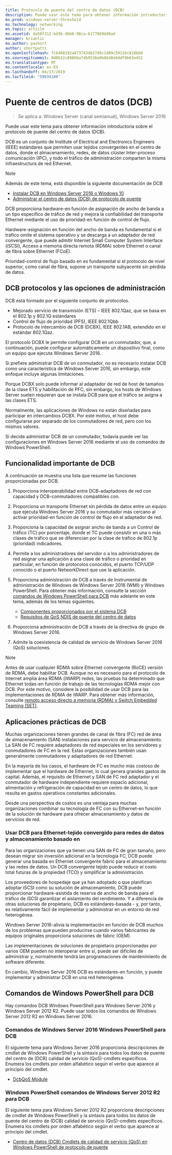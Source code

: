 ```yaml
---
title: Protocolo de puente del centro de datos (DCB)
description: Puede usar este tema para obtener información introductoria acerca de puente del centro de datos en Windows Server 2016.
ms.prod: windows-server-threshold
ms.technology: networking
ms.topic: article
ms.assetid: da58f312-bd3b-4bb6-98ca-6177869dd6ad
manager: brianlic
ms.author: pashort
author: shortpatti
ms.openlocfilehash: 7cb488192a873743db27d9c1d09c5912bc810bb8
ms.sourcegitcommit: 0d0b32c8986ba7db9536e0b8648d4ddf9b03e452
ms.translationtype: MT
ms.contentlocale: es-ES
ms.lasthandoff: 04/17/2019
ms.locfileid: "59834186"
---
```

# <a name="data-center-bridging-dcb"></a>Puente de centros de datos \(DCB\)

>Se aplica a: Windows Server (canal semianual), Windows Server 2016

Puede usar este tema para obtener información introductoria sobre el protocolo de puente del centro de datos \(DCB\).

DCB es un conjunto de Institute of Electrical and Electronics Engineers \(IEEE\) estándares que permiten usar tejidos convergentes en el centro de datos, donde el almacenamiento, redes, de datos clúster Inter\-proceso comunicación \(IPC\), y todo el tráfico de administración comparten la misma infraestructura de red Ethernet.

>[!NOTE]
>Además de este tema, está disponible la siguiente documentación de DCB
>
>- [Instalar DCB en Windows Server 2016 o Windows 10](dcb-install.md)
>- [Administrar el centro de datos (DCB) de protocolo de puente](dcb-manage.md)

DCB proporciona hardware\-en función de asignación de ancho de banda a un tipo específico de tráfico de red y mejora la confiabilidad del transporte Ethernet mediante el uso de prioridad\-en función de control de flujo.

Hardware\-asignación en función del ancho de banda es fundamental si el tráfico omite el sistema operativo y se descarga a un adaptador de red convergente, que puede admitir Internet Small Computer System Interface \(iSCSI\), Acceso a memoria directa remota \(RDMA\) sobre Ethernet o canal de fibra sobre Ethernet \(FCoE\).

Prioridad\-control de flujo basado en es fundamental si el protocolo de nivel superior, como canal de fibra, supone un transporte subyacente sin pérdida de datos.

## <a name="dcb-protocols-and-management-options"></a>DCB protocolos y las opciones de administración

DCB está formado por el siguiente conjunto de protocolos. 

- Mejorado servicio de transmisión \(ETS\) – IEEE 802.1Qaz, que se basa en el 802.1p y 802.1Q estándares
- Control de flujo de prioridad \(PFS\), IEEE 802.1Qbb 
- Protocolo de intercambio de DCB \(DCBX\), IEEE 802.1AB, extendido en el estándar 802.1Qaz.

El protocolo DCBX le permite configurar DCB en un conmutador, que, a continuación, puede configurar automáticamente un dispositivo final, como un equipo que ejecuta Windows Server 2016.

Si prefiere administrar DCB de un conmutador, no es necesario instalar DCB como una característica de Windows Server 2016, sin embargo, este enfoque incluye algunas limitaciones.

Porque DCBX solo puede informar al adaptador de red de host de tamaños de la clase ETS y habilitación de PFC, sin embargo, los hosts de Windows Server suelen requieran que se instala DCB para que el tráfico se asigna a las clases ETS.

Normalmente, las aplicaciones de Windows no están diseñadas para participar en intercambios DCBX. Por este motivo, el host debe configurarse por separado de los conmutadores de red, pero con los mismos valores.

Si decide administrar DCB de un conmutador, todavía puede ver las configuraciones en Windows Server 2016 mediante el uso de comandos de Windows PowerShell.

##  <a name="important-dcb-functionality"></a>Funcionalidad importante de DCB

A continuación se muestra una lista que resume las funciones proporcionadas por DCB.

1. Proporciona interoperabilidad entre DCB\-adaptadores de red con capacidad y DCB\-conmutadores compatibles con.

2. Proporciona un transporte Ethernet sin pérdida de datos entre un equipo que ejecuta Windows Server 2016 y su conmutador más cercano al activar prioridad\-en función de control de flujo en el adaptador de red.

3. Proporciona la capacidad de asignar ancho de banda a un Control de tráfico \(TC\) por porcentaje, donde el TC puede consistir en una o más clases de tráfico que se diferencian por la clase de tráfico de 802.1p \(prioridad\) indicadores.

4. Permite a los administradores del servidor o a los administradores de red asignar una aplicación a una clase de tráfico o prioridad en particular, en función de protocolos conocidos, el puerto TCP/UDP conocido o el puerto NetworkDirect que use la aplicación.

5. Proporciona administración de DCB a través de Instrumental de administración de Windows de Windows Server 2016 \(WMI\) y Windows PowerShell. Para obtener más información, consulte la sección [comandos de Windows PowerShell para DCB](#bkmk_wps) más adelante en este tema, además de los temas siguientes.
    - [Componentes proporcionados por el sistema DCB](https://msdn.microsoft.com/windows/hardware/drivers/network/system-provided-dcb-components)
    - [Requisitos de QoS NDIS de puente del centro de datos](https://msdn.microsoft.com/windows/hardware/drivers/network/ndis-qos-requirements-for-data-center-bridging)

6. Proporciona administración de DCB a través de la directiva de grupo de Windows Server 2016.

7. Admite la coexistencia de calidad de servicio de Windows Server 2016 \(QoS\) soluciones.

>[!NOTE]
>Antes de usar cualquier RDMA sobre Ethernet convergente \(RoCE\) versión de RDMA, debe habilitar DCB. Aunque no es necesario para el protocolo de Internet amplia área RDMA \(iWARP\) redes, las pruebas ha determinado que Ethernet todas\-en función de trabajo de las tecnologías RDMA mejor con DCB. Por este motivo, considere la posibilidad de usar DCB para las implementaciones de RDMA de iWARP. Para obtener más información, consulte [remoto acceso directo a memoria (RDMA) y Switch Embedded Teaming (SET)](../../../virtualization/hyper-v-virtual-switch/RDMA-and-Switch-Embedded-Teaming.md).

##  <a name="practical-applications-of-dcb"></a>Aplicaciones prácticas de DCB

Muchas organizaciones tienen grandes de canal de fibra \(FC\) red de área de almacenamiento \(SAN\) instalaciones para servicio de almacenamiento. La SAN de FC requiere adaptadores de red especiales en los servidores y conmutadores de FC en la red. Estas organizaciones también usan generalmente conmutadores y adaptadores de red Ethernet.

En la mayoría de los casos, el hardware de FC es mucho más costoso de implementar que el hardware de Ethernet, lo cual genera grandes gastos de capital. Además, el requisito de Ethernet y SAN de FC red adaptador y el conmutador de hardware independiente requiere espacio adicional, alimentación y refrigeración de capacidad en un centro de datos, lo que resulta en gastos operativos constantes adicionales.

Desde una perspectiva de costos es una ventaja para muchas organizaciones combinar su tecnología de FC con su Ethernet\-en función de la solución de hardware para ofrecer almacenamiento y datos de servicios de red.

### <a name="using-dcb-for-an-ethernet-based-converged-fabric-for-storage-and-data-networking"></a>Usar DCB para Ethernet\-tejido convergido para redes de datos y almacenamiento basado en

Para las organizaciones que ya tienen una SAN de FC de gran tamaño, pero desean migrar sin inversión adicional en la tecnología FC, DCB puede generar una basada en Ethernet convergente fabric para el almacenamiento y las redes de datos. Un DCB convergente tejido puede reducir el costo total futuras de la propiedad \(TCO\) y simplificar la administración.

Los proveedores de hospedaje que ya han adoptado o que planifican adoptar iSCSI como su solución de almacenamiento, DCB puede proporcionar hardware\-asistida de reserva de ancho de banda para el tráfico de iSCSI garantizar el aislamiento del rendimiento. Y a diferencia de otras soluciones de propietario, DCB es estándares\-basada - y, por tanto, es relativamente fácil de implementar y administrar en un entorno de red heterogénea.

Windows Server 2016\-alivia la implementación en función de DCB muchos de los problemas que pueden producirse cuando varios fabricantes de equipos originales proporciona soluciones de fabric \(OEM\).

Las implementaciones de soluciones de propietario proporcionadas por varios OEM pueden no interoperar entre sí, puede ser difíciles de administrar y, normalmente tendrá las programaciones de mantenimiento de software diferente. 

En cambio, Windows Server 2016 DCB es estándares\-en función, y puede implementar y administrar DCB en una red heterogénea.

## <a name="bkmk_wps"></a>Comandos de Windows PowerShell para DCB

Hay comandos DCB Windows PowerShell para Windows Server 2016 y Windows Server 2012 R2. Puede usar todos los comandos de Windows Server 2012 R2 en Windows Server 2016.

### <a name="windows-server-2016-windows-powershell-commands-for-dcb"></a>Comandos de Windows Server 2016 Windows PowerShell para DCB

El siguiente tema para Windows Server 2016 proporciona descripciones de cmdlet de Windows PowerShell y la sintaxis para todos los datos de puente del centro de \(DCB\) calidad de servicio \(QoS\)\-cmdlets específicos. Enumera los cmdlets por orden alfabético según el verbo que aparece al principio del cmdlet.

- [DcbQoS Module](https://technet.microsoft.com/itpro/powershell/windows/dcbqos/dcbqos)

### <a name="windows-server-2012-r2-windows-powershell-commands-for-dcb"></a>Windows PowerShell comandos de Windows Server 2012 R2 para DCB

El siguiente tema para Windows Server 2012 R2 proporciona descripciones de cmdlet de Windows PowerShell y la sintaxis para todos los datos de puente del centro de \(DCB\) calidad de servicio \(QoS\)\-cmdlets específicos. Enumera los cmdlets por orden alfabético según el verbo que aparece al principio del cmdlet.

- [Centro de datos (DCB) Cmdlets de calidad de servicio (QoS) en Windows PowerShell de protocolo de puente](https://technet.microsoft.com/library/hh967440.aspx)
